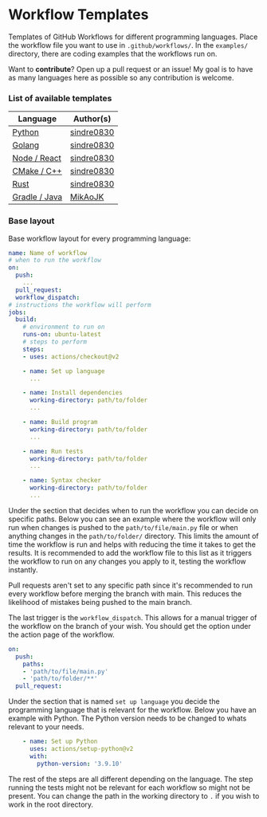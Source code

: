 # Workflow Templates
Templates of GitHub Workflows for different programming languages. Place the workflow file you want to use in ```.github/workflows/```. In the ```examples/``` directory, there are coding examples that the workflows run on.

Want to **contribute**? Open up a pull request or an issue! My goal is to have as many languages here as possible so any contribution is welcome.

### List of available templates

| Language | Author(s) |
| -------- | --------- |
| [Python](.github/workflows/python.yml) | [sindre0830](https://github.com/sindre0830) |
| [Golang](.github/workflows/golang.yml) | [sindre0830](https://github.com/sindre0830) |
| [Node / React](workflows/node.yml) | [sindre0830](https://github.com/sindre0830) |
| [CMake / C++](workflows/cmake.yml) | [sindre0830](https://github.com/sindre0830) |
| [Rust](.github/workflows/rust.yml) | [sindre0830](https://github.com/sindre0830) |
| [Gradle / Java](workflows/java-gradle.yml) | [MikAoJK](https://github.com/MikAoJK) |

### Base layout

Base workflow layout for every programming language:
```yml
name: Name of workflow
# when to run the workflow
on:
  push:
    ...
  pull_request:
  workflow_dispatch:
# instructions the workflow will perform
jobs:
  build:
    # environment to run on
    runs-on: ubuntu-latest
    # steps to perform
    steps:
    - uses: actions/checkout@v2

    - name: Set up language
      ...

    - name: Install dependencies
      working-directory: path/to/folder
      ...

    - name: Build program
      working-directory: path/to/folder
      ...

    - name: Run tests
      working-directory: path/to/folder
      ...

    - name: Syntax checker
      working-directory: path/to/folder
      ...
```

Under the section that decides when to run the workflow you can decide on specific paths. Below you can see an example where the workflow will only run when changes is pushed to the ```path/to/file/main.py``` file or when anything changes in the ```path/to/folder/``` directory. This limits the amount of time the workflow is run and helps with reducing the time it takes to get the results. It is recommended to add the workflow file to this list as it triggers the workflow to run on any changes you apply to it, testing the workflow instantly.

Pull requests aren't set to any specific path since it's recommended to run every workflow before merging the branch with main. This reduces the likelihood of mistakes being pushed to the main branch.

The last trigger is the ```workflow_dispatch```. This allows for a manual trigger of the workflow on the branch of your wish. You should get the option under the action page of the workflow.

```yml
on:
  push:
    paths:
    - 'path/to/file/main.py'
    - 'path/to/folder/**'
  pull_request:
```

Under the section that is named ```set up language``` you decide the programming language that is relevant for the workflow. Below you have an example with Python. The Python version needs to be changed to whats relevant to your needs.

```yml
    - name: Set up Python
      uses: actions/setup-python@v2
      with:
        python-version: '3.9.10'
```

The rest of the steps are all different depending on the language. The step running the tests might not be relevant for each workflow so might not be present. You can change the path in the working directory to ```.``` if you wish to work in the root directory.

